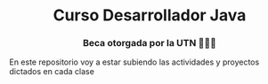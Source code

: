<h1 align="center">Curso Desarrollador Java</h1>
<h3 align="center">Beca otorgada por la UTN 👩🏻‍💻</h3>

<p>En este repositorio voy a estar subiendo las actividades y proyectos dictados en cada clase</p>
